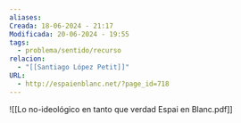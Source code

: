 ```yaml
---
aliases: 
Creada: 18-06-2024 - 21:17
Modificada: 20-06-2024 - 19:55
tags:
  - problema/sentido/recurso
relacion:
  - "[[Santiago López Petit]]"
URL:
  - http://espaienblanc.net/?page_id=718
---
```





![[Lo no-ideológico en tanto que verdad Espai en Blanc.pdf]]